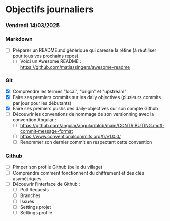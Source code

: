# Objectifs journaliers

### Vendredi 14/03/2025

### Markdown

- [ ] Préparer un README.md générique qui caresse la rétine (à réutiliser pour tous vos prochains repos)
    - [ ] Voici un Awesome README : https://github.com/matiassingers/awesome-readme

### Git

- [x] Comprendre les termes "local", "origin" et "upstream"
- [x] Faire ses premiers commits sur les daily objectives (plusieurs commits par jour pour les débutants)
- [x] Faire ses premiers pushs des daily-objectives sur son compte Github
- [ ] Découvrir les conventions de nommage de son versionning avec la convention Angular :
  - [ ] https://github.com/angular/angular/blob/main/CONTRIBUTING.md#-commit-message-format
  - [ ] https://www.conventionalcommits.org/fr/v1.0.0/
  - [ ] Renommer son dernier commit en respectant cette convention

### Github

- [ ] Pimper son profile Github (belle du village)
- [ ] Comprendre comment fonctionnent du chiffrement et des clés asymétriques
- [ ] Découvrir l'interface de Github :
    - [ ] Pull Requests
    - [ ] Branches
    - [ ] Issues
    - [ ] Settings projet
    - [ ] Settings profile
